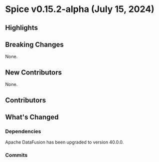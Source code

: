 # Spice v0.15.2-alpha (July 15, 2024)

## Highlights


## Breaking Changes

None.

## New Contributors

None.

## Contributors


## What's Changed

### Dependencies

Apache DataFusion has been upgraded to version 40.0.0.  

### Commits
